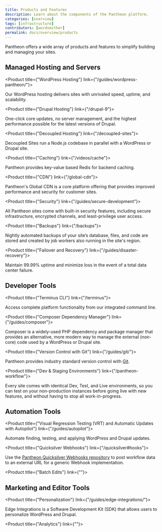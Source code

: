 ```yaml
---
title: Products and Features
description: Learn about the components of the Pantheon platform.
categories: [overview]
tags: [infrastructure]
contributors: [wordsmither]
permalink: docs/overview/products
---
```


Pantheon offers a wide array of products and features to simplify building and managing your sites.

## Managed Hosting and Servers

<ProductGroup>

  <Product title={"WordPress Hosting"} link={"/guides/wordpress-pantheon/"}>

  Our WordPress hosting delivers sites with unrivaled speed, uptime, and scalability.

  </Product>

  <Product title={"Drupal Hosting"} link={"/drupal-9"}>

  One-click core updates, no server management, and the highest performance possible for the latest versions of Drupal.

  </Product>

  <Product title={"Decoupled Hosting"} link={"/decoupled-sites"}>

  Decoupled Sites run a Node.js codebase in parallel with a WordPress or Drupal site.

  </Product>

  <Product title={"Caching"} link={"/videos/cache"}>

  Pantheon provides key-value based Redis for backend caching.

  </Product>

  <Product title={"CDN"} link={"/global-cdn"}>

  Pantheon's Global CDN is a core platform offering that provides improved performance and security for customer sites. 

  </Product>

  <Product title={"Security"} link={"/guides/secure-development"}>

  All Pantheon sites come with built-in security features, including secure infrastructure, encrypted channels, and least-privilege user access.

  </Product>

  <Product title={"Backups"} link={"/backups"}>

  Nightly automated backups of your site’s database, files, and code are stored and created by job workers also running in the site's region.

  </Product>

  <Product title={"Failover and Recovery"} link={"/guides/disaster-recovery"}>

  Maintain 99.99% uptime and minimize loss in the event of a total data center failure. 

  </Product>

</ProductGroup>

## Developer Tools

<ProductGroup>

  <Product title={"Terminus CLI"} link={"/terminus"}>

  Access complete platform functionality from our integrated command line.

  </Product>

  <Product title={"Composer Dependency Manager"} link={"/guides/composer"}>

  Composer is a widely-used PHP dependency and package manager that provides an alternative, more modern way to manage the external (non-core) code used by a WordPress or Drupal site.

  </Product>

  <Product title={"Version Control with Git"} link={"/guides/git/"}>

  Pantheon provides industry standard version control with [Git](https://git-scm.com/).

  </Product>

  <Product title={"Dev & Staging Environments"} link={"/pantheon-workflow"}>

  Every site comes with identical Dev, Test, and Live environments, so you can test on your non-production instances before going live with new features, and without having to stop all work-in-progress.

  </Product>

</ProductGroup>

## Automation Tools

  <Product title={"Visual Regression Testing (VRT) and Automatic Updates with Autopilot"} link={"/guides/autopilot"}>

  Automate finding, testing, and applying WordPress and Drupal updates. 

  </Product>

  <Product title={"Quicksilver Webhooks"} link={"/quicksilver#hooks"}>

  Use the [Pantheon Quicksilver Webhooks repository](https://github.com/pantheon-systems/quicksilver-examples/tree/main/webhook) to post workflow data to an external URL for a generic Webhook implementation.

  </Product>

  <Product title={"Batch Edits"} link={""}>

  

  </Product>

</ProductGroup>

## Marketing and Editor Tools

<ProductGroup>

  <Product title={"Personalization"} link={"/guides/edge-integrations/"}>

  Edge Integrations is a Software Development Kit (SDK) that allows users to personalize WordPress and Drupal. 

  </Product>

  <Product title={"Analytics"} link={""}>

  

  </Product>

</ProductGroup>


